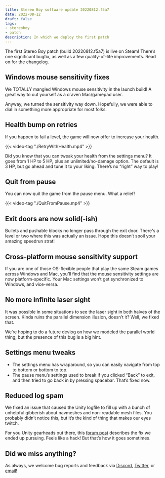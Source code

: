 ```yaml
---
title: Stereo Boy software update 20220812.f5a7
date: 2022-08-12
draft: false
tags:
- stereoboy
- patch
description: In which we deploy the first patch
---
```


The first Stereo Boy patch (build 20220812.f5a7) is live on Steam! There’s one significant bugfix, as well as a few quality-of-life improvements. Read on for the changelog.

<!--more-->

## Windows mouse sensitivity fixes

We TOTALLY mangled Windows mouse sensitivity in the launch build! A great way to out yourself as a craven Mac/gamepad user.

Anyway, we turned the sensitivity way down. Hopefully, we were able to dial in something more appropriate for most folks.

## Health bump on retries

If you happen to fail a level, the game will now offer to increase your health.

{{< video-tag "./RetryWithHealth.mp4" >}}

Did you know that you can tweak your health from the settings menu? It goes from 1 HP to 5 HP, plus an unlimited/no-damage option. The default is 3 HP, but go ahead and tune it to your liking. There’s no “right” way to play!

## Quit from pause

You can now quit the game from the pause menu. What a relief!

{{< video-tag "./QuitFromPause.mp4" >}}

## Exit doors are now solid(-ish)

Bullets and pushable blocks no longer pass through the exit door. There's a level or two where this was actually an issue. Hope this doesn’t spoil your amazing speedrun strat!

## Cross-platform mouse sensitivity support

If you are one of those OS-flexible people that play the same Steam games across Windows and Mac, you’ll find that the mouse sensitivity settings are now platform-specific. Your Mac settings won’t get synchronized to Windows, and vice-versa.

## No more infinite laser sight

It was possible in some situations to see the laser sight in both halves of the screen. Kinda ruins the parallel dimension illusion, doesn’t it? Well, we fixed that.

We’re hoping to do a future devlog on how we modeled the parallel world thing, but the presence of this bug is a big hint.

## Settings menu tweaks

- The settings menu has wraparound, so you can easily navigate from top to bottom or bottom to top.
- The pause menu’s settings used to break if you clicked “Back” to exit, and then tried to go back in by pressing spacebar. That’s fixed now.

## Reduced log spam

We fixed an issue that caused the Unity logfile to fill up with a bunch of unhelpful gibberish about navmeshes and non-readable mesh files. You probably didn’t notice this, but it’s the kind of thing that makes our eyes twitch.

For you Unity gearheads out there, this [forum post](https://forum.unity.com/threads/runtimenavmeshbuilder-source-mesh-xxxxxxxxxxxxxxx-does-not-allow-read-access.512563/#post-3353134) describes the fix we ended up pursuing. Feels like a hack! But that’s how it goes sometimes.

## Did we miss anything?

As always, we welcome bug reports and feedback via [Discord](https://maingauche.games/discord), [Twitter](https://twitter.com/maingauchegames), or [email](mailto:info@maingauche.games)!

